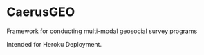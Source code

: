 CaerusGEO
====

Framework for conducting multi-modal geosocial survey programs

Intended for Heroku Deployment.

